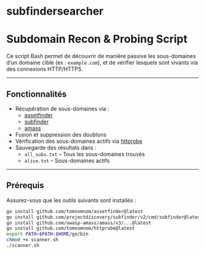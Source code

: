 # subfindersearcher
#  Subdomain Recon & Probing Script

Ce script Bash permet de découvrir de manière passive les sous-domaines d’un domaine cible (ex : `exemple.com`), et de vérifier lesquels sont vivants via des connexions HTTP/HTTPS.

---

## Fonctionnalités

- Récupération de sous-domaines via :
  - [assetfinder](https://github.com/tomnomnom/assetfinder)
  - [subfinder](https://github.com/projectdiscovery/subfinder)
  - [amass](https://github.com/owasp-amass/amass)
- Fusion et suppression des doublons
- Vérification des sous-domaines actifs via [httprobe](https://github.com/tomnomnom/httprobe)
- Sauvegarde des résultats dans :
  - `all_subs.txt` – Tous les sous-domaines trouvés
  - `alive.txt` – Sous-domaines actifs

---

##  Prérequis

Assurez-vous que les outils suivants sont installés :

```bash
go install github.com/tomnomnom/assetfinder@latest
go install github.com/projectdiscovery/subfinder/v2/cmd/subfinder@latest
go install github.com/owasp-amass/amass/v3/...@latest
go install github.com/tomnomnom/httprobe@latest
export PATH=$PATH:$HOME/go/bin
chmod +x scanner.sh
./scanner.sh

